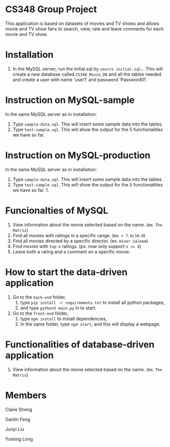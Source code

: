 # CS348 Group Project

This application is based on datasets of movies and TV shows and allows movie and TV show fans to search, view, rate and leave comments for each movie and TV show.

# Installation
1. In the MySQL server, run the initial.sql by `source initial.sql;`.  This will create a new database called `CS348_Movie_DB` and all the tables needed and create a user with name 'user1' and password 'Password0!'.

# Instruction on MySQL-sample
In the same MySQL server as in installation:
1. Type `sample-data.sql`. This will insert some sample data into the tables.
2. Type `test-sample.sql`. This will show the output for the 5 functionalities we have so far.

# Instruction on MySQL-production
In the same MySQL server as in installation:
1. Type `sample-data.sql`. This will insert some sample data into the tables.
2. Type `test-sample.sql`. This will show the output for the 5 functionalities we have so far.
    1.

# Funcionalties of MySQL
1. View information about the movie selected based on the name. (ex. `The Matrix`)
2. Find all movies with ratings in a specific range. (ex. `> 7.0/10.0`)
3. Find all movies directed by a specific director. (ex. `Hiner Saleem`)
4. Find movies with `top-n` ratings. (ps. now only support `n <= 4`)
5. Leave both a rating and a comment on a specific movie.

# How to start the data-driven application
1. Go to the `back-end` folder,
    1. type ` pip install -r requirements.txt ` to install all python packages,
    2. and type `python3 main.py` in to start.
2. Go to the `front-end` folder,
    1. type `npm install` to install dependencies,
    2. In the same folder, type `npm start`, and this will display a webpage.
    
# Functionalities of database-driven application
1. View information about the movie selected based on the name. (ex. `The Matrix`)

# Members
Claire Sheng

Ganlin Feng

Junyi Liu

Yuming Long

